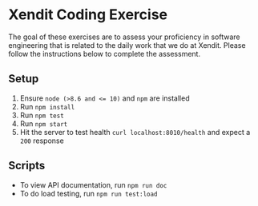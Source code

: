 # Xendit Coding Exercise

The goal of these exercises are to assess your proficiency in software engineering that is related to the daily work that we do at Xendit. Please follow the instructions below to complete the assessment.

## Setup

1. Ensure `node (>8.6 and <= 10)` and `npm` are installed
2. Run `npm install`
3. Run `npm test`
4. Run `npm start`
5. Hit the server to test health `curl localhost:8010/health` and expect a `200` response 

## Scripts

- To view API documentation, run `npm run doc`
- To do load testing, run `npm run test:load`
